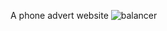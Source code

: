 A phone advert website
![balancer](https://user-images.githubusercontent.com/37484722/167413973-3aeca124-366e-4b20-b72b-56ad259dc938.JPG)
